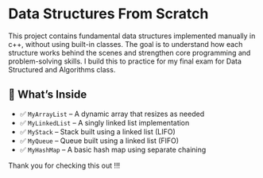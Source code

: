 # Data Structures From Scratch

This project contains fundamental data structures implemented manually in c++, without using built-in classes. 
The goal is to understand how each structure works behind the scenes and strengthen core programming and problem-solving skills.
I build this to practice for my final exam for Data Structured and Algorithms class. 

## 📘 What’s Inside

- ✅ `MyArrayList` – A dynamic array that resizes as needed  
- ✅ `MyLinkedList` – A singly linked list implementation  
- ✅ `MyStack` – Stack built using a linked list (LIFO)  
- ✅ `MyQueue` – Queue built using a linked list (FIFO)  
- ✅ `MyHashMap` – A basic hash map using separate chaining  

Thank you for checking this out !!!
